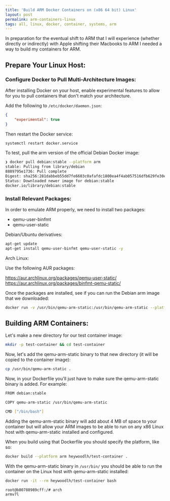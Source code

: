 ```yaml
---
title: 'Build ARM Docker Containers on (x86 64 bit) Linux'
layout: post
permalink: arm-containers-linux
tags: all, linux, docker, container, systems, arm
---
```


In preparation for the eventual shift to ARM that I will experience (whether directly or indirectly) with Apple shifting their Macbooks to ARM I needed a way to build my containers for ARM.


## Prepare Your Linux Host:


### Configure Docker to Pull Multi-Architecture Images:
After installing Docker on your host, enable experimental features to allow for you to pull containers that don't match your architecture.

Add the following to `/etc/docker/daemon.json`:

```json
{ 
    "experimental": true 
}
```


Then restart the Docker service:

```bash
systemctl restart docker.service
```

To test, pull the arm version of the official Debian Docker image:

```bash
❯ docker pull debian:stable --platform arm
stable: Pulling from library/debian
8889795e1736: Pull complete 
Digest: sha256:281dabbeb55dd7fe6603c0afafdc1800ea4f4ab057516dfb629fe30eb642daf7
Status: Downloaded newer image for debian:stable
docker.io/library/debian:stable
```

### Install Relevant Packages:

In order to emulate ARM properly, we need to install two packages: 
- qemu-user-binfmt
- qemu-user-static

Debian/Ubuntu derivatives:

```bash
apt-get update
apt-get install qemu-user-binfmt qemu-user-static -y
```

Arch Linux:

Use the following AUR packages:

https://aur.archlinux.org/packages/qemu-user-static/
https://aur.archlinux.org/packages/binfmt-qemu-static/


Once the packages are installed, see if you can run the Debian arm image that we downloaded:

```bash
docker run -v /usr/bin/qemu-arm-static:/usr/bin/qemu-arm-static --platform arm --rm -ti debian:stable
```


## Building ARM Containers:

Let's make a new directory for our test container image:

```bash
mkdir -p test-container && cd test-container
```

Now, let's add the qemu-arm-static binary to that new directory (it will be copied to the container image):

```bash
cp /usr/bin/qemu-arm-static .
```

Now, in your Dockerfile you'll just have to make sure the qemu-arm-static binary is added. For example:

```bash
FROM debian:stable

COPY qemu-arm-static /usr/bin/qemu-arm-static

CMD ["/bin/bash"]
```

Adding the qemu-arm-static binary will add about 4 MB of space to your container but will allow your ARM images to be able to run on any x86 Linux host with qemu-arm-static installed and configured.

When you build using that Dockerfile you should specify the platform, like so:

```bash
docker build --platform arm heywoodlh/test-container .
```

With the qemu-arm-static binary in `/usr/bin/` you should be able to run the container on the Linux host with qemu-arm-static installed:

```bash
docker run -it --rm heywoodlh/test-container bash

root@b80788989cff:/# arch
armv7l
```
